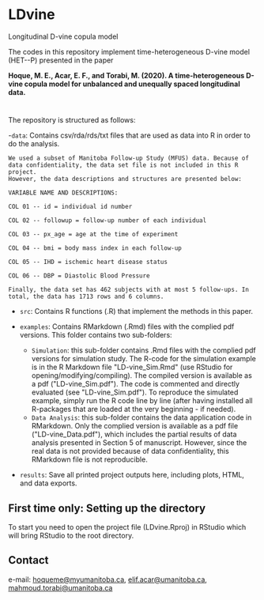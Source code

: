 # LDvine
Longitudinal D-vine copula model

The codes in this repository implement time-heterogeneous D-vine model (HET--P) presented in the paper 

**Hoque, M. E., Acar, E. F., and Torabi, M. (2020). A time-heterogeneous D-vine copula model for unbalanced and unequally spaced longitudinal data.**
#
The repository is structured as follows:

-`data`: Contains csv/rda/rds/txt files that are used as data into R in order to do the analysis. 

	We used a subset of Manitoba Follow-up Study (MFUS) data. Because of data confidentiality, the data set file is not included in this R project. 
	However, the data descriptions and structures are presented below:   

	VARIABLE NAME AND DESCRIPTIONS:

	COL 01 -- id = individual id number

	COL 02 -- followup = follow-up number of each individual

	COL 03 -- px_age = age at the time of experiment

	COL 04 -- bmi = body mass index in each follow-up

	COL 05 -- IHD = ischemic heart disease status

	COL 06 -- DBP = Diastolic Blood Pressure

	Finally, the data set has 462 subjects with at most 5 follow-ups. In total, the data has 1713 rows and 6 columns.

- `src`: Contains R functions (.R) that implement the methods in this paper. 

- `examples`: Contains RMarkdown (.Rmd) files with the complied pdf versions. This folder contains two sub-folders:	

	- `Simulation`: this sub-folder contains .Rmd files with the complied pdf versions for simulation study. The R-code for the simulation example is in the R Markdown file "LD-vine_Sim.Rmd" (use RStudio for opening/modifying/compiling). The compiled version is available as a pdf ("LD-vine_Sim.pdf"). The code is commented and directly evaluated (see "LD-vine_Sim.pdf"). To reproduce the simulated example,  simply run the R code line by line (after having installed all R-packages that are loaded at the very beginning - if needed).
	- `Data Analysis`: this sub-folder contains the data application code in RMarkdown. Only the complied version is available as a pdf file ("LD-vine_Data.pdf"), which includes the partial results of data analysis presented in Section 5 of manuscript. However, since the real data is not provided because of data confidentiality, this RMarkdown file is not reproducible.   

- `results`: Save all printed project outputs here, including plots, HTML, and data exports.


## First time only: Setting up the directory

To start you need to open the project file (LDvine.Rproj) in RStudio which will bring RStudio to the root directory.

## Contact

e-mail: hoqueme@myumanitoba.ca, 
        elif.acar@umanitoba.ca,
      	mahmoud.torabi@umanitoba.ca



